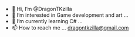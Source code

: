 - 👋 Hi, I’m @DragonTKzilla
- 👀 I’m interested in Game development and art ...
- 🌱 I’m currently learning C# ...
- 📫 How to reach me ... dragontkzilla@gmail.com

<!---
DragonTKzilla/DragonTKzilla is a ✨ special ✨ repository because its `README.md` (this file) appears on your GitHub profile.
You can click the Preview link to take a look at your changes.
--->
